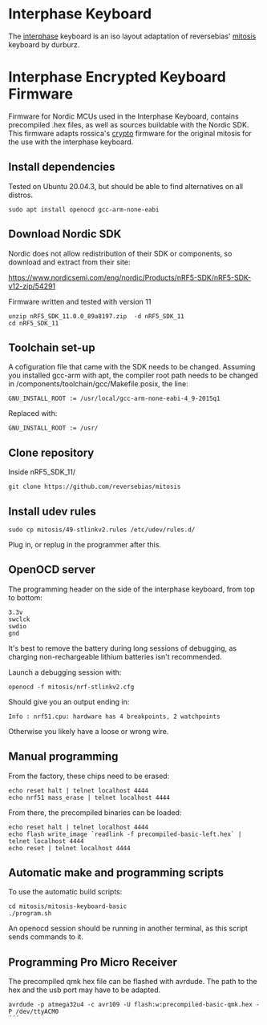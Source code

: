 # Interphase Keyboard
The [interphase](https://github.com/Durburz/interphase) keyboard is an iso layout adaptation of reversebias' [mitosis](https://github.com/reversebias/mitosis-hardware) keyboard by durburz.

# Interphase Encrypted Keyboard Firmware
Firmware for Nordic MCUs used in the Interphase Keyboard, contains precompiled .hex files, as well as sources buildable with the Nordic SDK.
This firmware adapts rossica's [crypto](https://github.com/rossica/mitosis/tree/feature-crypto) firmware for the original mitosis for the use with the interphase keyboard.

## Install dependencies

Tested on Ubuntu 20.04.3, but should be able to find alternatives on all distros. 

```
sudo apt install openocd gcc-arm-none-eabi
```

## Download Nordic SDK

Nordic does not allow redistribution of their SDK or components, so download and extract from their site:

https://www.nordicsemi.com/eng/nordic/Products/nRF5-SDK/nRF5-SDK-v12-zip/54291

Firmware written and tested with version 11

```
unzip nRF5_SDK_11.0.0_89a8197.zip  -d nRF5_SDK_11
cd nRF5_SDK_11
```

## Toolchain set-up

A cofiguration file that came with the SDK needs to be changed. Assuming you installed gcc-arm with apt, the compiler root path needs to be changed in /components/toolchain/gcc/Makefile.posix, the line:
```
GNU_INSTALL_ROOT := /usr/local/gcc-arm-none-eabi-4_9-2015q1
```
Replaced with:
```
GNU_INSTALL_ROOT := /usr/
```

## Clone repository
Inside nRF5_SDK_11/
```
git clone https://github.com/reversebias/mitosis
```

## Install udev rules
```
sudo cp mitosis/49-stlinkv2.rules /etc/udev/rules.d/
```
Plug in, or replug in the programmer after this.

## OpenOCD server
The programming header on the side of the interphase keyboard, from top to bottom:
```
3.3v
swclck
swdio
gnd
```
It's best to remove the battery during long sessions of debugging, as charging non-rechargeable lithium batteries isn't recommended.

Launch a debugging session with:
```
openocd -f mitosis/nrf-stlinkv2.cfg
```
Should give you an output ending in:
```
Info : nrf51.cpu: hardware has 4 breakpoints, 2 watchpoints
```
Otherwise you likely have a loose or wrong wire.


## Manual programming
From the factory, these chips need to be erased:
```
echo reset halt | telnet localhost 4444
echo nrf51 mass_erase | telnet localhost 4444
```
From there, the precompiled binaries can be loaded:
```
echo reset halt | telnet localhost 4444
echo flash write_image `readlink -f precompiled-basic-left.hex` | telnet localhost 4444
echo reset | telnet localhost 4444
```

## Automatic make and programming scripts
To use the automatic build scripts:
```
cd mitosis/mitosis-keyboard-basic
./program.sh
```
An openocd session should be running in another terminal, as this script sends commands to it.

## Programming Pro Micro Receiver
The precompiled qmk hex file can be flashed with avrdude. The path to the hex and the usb port may have to be adapted.
```
avrdude -p atmega32u4 -c avr109 -U flash:w:precompiled-basic-qmk.hex -P /dev/ttyACM0
´´´



















